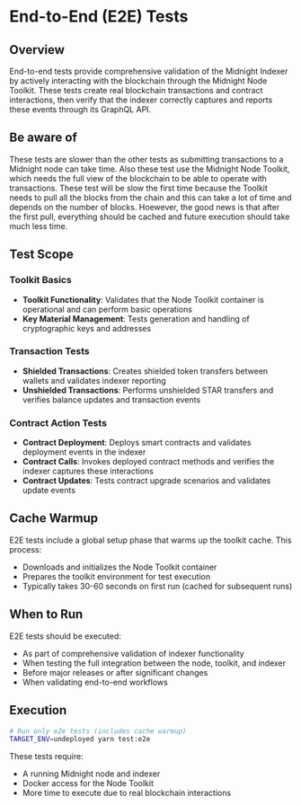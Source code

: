 # End-to-End (E2E) Tests

## Overview

End-to-end tests provide comprehensive validation of the Midnight Indexer by actively interacting with the blockchain through the Midnight Node Toolkit. These tests create real blockchain transactions and contract interactions, then verify that the indexer correctly captures and reports these events through its GraphQL API.

## Be aware of
These tests are slower than the other tests as submitting transactions to a Midnight node can take time. Also these test use the Midnight Node Toolkit, which needs the full view of the blockchain to be able to operate with transactions. These test will be slow the first time because the Toolkit needs to pull all the blocks from the chain and this can take a lot of time and depends on the number of blocks. Hoewever, the good news is that after the first pull, everything should be cached and future execution should take much less time.

## Test Scope

### Toolkit Basics
- **Toolkit Functionality**: Validates that the Node Toolkit container is operational and can perform basic operations
- **Key Material Management**: Tests generation and handling of cryptographic keys and addresses

### Transaction Tests
- **Shielded Transactions**: Creates shielded token transfers between wallets and validates indexer reporting
- **Unshielded Transactions**: Performs unshielded STAR transfers and verifies balance updates and transaction events

### Contract Action Tests
- **Contract Deployment**: Deploys smart contracts and validates deployment events in the indexer
- **Contract Calls**: Invokes deployed contract methods and verifies the indexer captures these interactions
- **Contract Updates**: Tests contract upgrade scenarios and validates update events

## Cache Warmup

E2E tests include a global setup phase that warms up the toolkit cache. This process:
- Downloads and initializes the Node Toolkit container
- Prepares the toolkit environment for test execution
- Typically takes 30-60 seconds on first run (cached for subsequent runs)

## When to Run

E2E tests should be executed:
- As part of comprehensive validation of indexer functionality
- When testing the full integration between the node, toolkit, and indexer
- Before major releases or after significant changes
- When validating end-to-end workflows

## Execution

```bash
# Run only e2e tests (includes cache warmup)
TARGET_ENV=undeployed yarn test:e2e
```

These tests require:
- A running Midnight node and indexer
- Docker access for the Node Toolkit
- More time to execute due to real blockchain interactions

